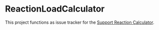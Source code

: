 # ReactionLoadCalculator
This project functions as issue tracker for the [Support Reaction Calculator](https://dominikfletschinger.gitlab.io/).
